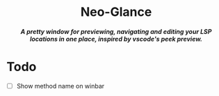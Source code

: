 <div align="center">

# Neo-Glance

##### A pretty window for previewing, navigating and editing your LSP locations in one place, inspired by vscode's peek preview.

</div>


# Todo
- [ ] Show method name on winbar
